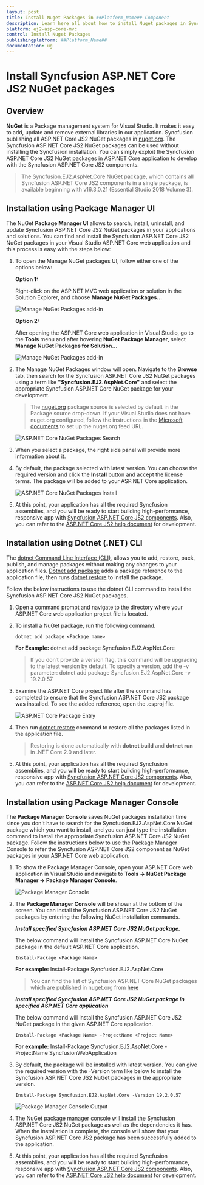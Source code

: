 ```yaml
---
layout: post
title: Install Nuget Packages in ##Platform_Name## Component
description: Learn here all about how to install Nuget packages in Syncfusion ##Platform_Name## component of Syncfusion Essential JS 2 and more.
platform: ej2-asp-core-mvc
control: Install Nuget Packages
publishingplatform: ##Platform_Name##
documentation: ug
---
```


# Install Syncfusion ASP.NET Core JS2 NuGet packages

## Overview

**NuGet** is a Package management system for Visual Studio. It makes it easy to add, update and remove external libraries in our application. Syncfusion publishing all ASP.NET Core JS2  NuGet packages in [nuget.org](https://www.nuget.org/packages?q=Tags%3A%22AspNet.Core%20EJ2%22+syncfusion). The Syncfusion ASP.NET Core JS2 NuGet packages can be used without installing the Syncfusion installation. You can simply exploit the Syncfusion ASP.NET Core JS2 NuGet packages in ASP.NET Core application to develop with the Syncfusion ASP.NET Core JS2 components.

> The Syncfusion.EJ2.AspNet.Core NuGet package, which contains all Syncfusion ASP.NET Core JS2 components in a single package, is available beginning with v16.3.0.21 (Essential Studio 2018 Volume 3).

## Installation using Package Manager UI

The NuGet **Package Manager UI** allows to search, install, uninstall, and update Syncfusion ASP.NET Core JS2 NuGet packages in your applications and solutions. You can find and install the Syncfusion ASP.NET Core JS2 NuGet packages in your Visual Studio ASP.NET Core web application and this process is easy with the steps below:

1. To open the Manage NuGet packages UI, follow either one of the options below:

    **Option 1:**

    Right-click on the ASP.NET MVC web application or solution in the Solution Explorer, and choose **Manage NuGet Packages...**

    ![Manage NuGet Packages add-in](images/ManageNuGet.png)

    **Option 2:**

    After opening the ASP.NET Core web application in Visual Studio, go to the **Tools** menu and after hovering **NuGet Package Manager**, select **Manage NuGet Packages for Solution...**

    ![Manage NuGet Packages add-in](images/ManageNuGetOption2.png)

2. The Manage NuGet Packages window will open. Navigate to the **Browse** tab, then search for the Syncfusion ASP.NET Core JS2 NuGet packages using a term like **"Syncfusion.EJ2.AspNet.Core"** and select the appropriate Syncfusion ASP.NET Core NuGet package for your development.

    > The [nuget.org](https://api.nuget.org/v3/index.json) package source is selected by default in the Package source drop-down. If your Visual Studio does not have nuget.org configured, follow the instructions in the [Microsoft documents](https://docs.microsoft.com/en-us/nuget/tools/package-manager-ui#package-sources) to set up the nuget.org feed URL.

    ![ASP.NET Core NuGet Packages Search](images/NuGetsearch.png)

3. When you select a package, the right side panel will provide more information about it.

4. By default, the package selected with latest version. You can choose the required version and click the **Install** button and accept the license terms. The package will be added to your ASP.NET Core application.

    ![ASP.NET Core NuGet Packages Install](images/InstallNuGet.png)

5. At this point, your application has all the required Syncfusion assemblies, and you will be ready to start building high-performance, responsive app with [Syncfusion ASP.NET Core JS2 components](https://www.syncfusion.com/aspnet-core-ui-controls). Also, you can refer to the [ASP.NET Core JS2 help document](https://ej2.syncfusion.com/aspnetcore/documentation/introduction/) for development.

## Installation using Dotnet (.NET) CLI

The [dotnet Command Line Interface (CLI)](https://docs.microsoft.com/en-us/nuget/consume-packages/install-use-packages-dotnet-cli), allows you to add, restore, pack, publish, and manage packages without making any changes to your application files. [Dotnet add package](https://docs.microsoft.com/en-us/dotnet/core/tools/dotnet-add-package?tabs=netcore2x) adds a package reference to the application file, then runs [dotnet restore](https://docs.microsoft.com/en-us/dotnet/core/tools/dotnet-restore?tabs=netcore2x) to install the package.

Follow the below instructions to use the dotnet CLI command to install the Syncfusion ASP.NET Core JS2 NuGet packages.

1. Open a command prompt and navigate to the directory where your ASP.NET Core web application project file is located.
2. To install a NuGet package, run the following command.

    ```dotnet add package <Package name>```

    **For Example:**
    dotnet add package Syncfusion.EJ2.AspNet.Core

    > If you don’t provide a version flag, this command will be upgrading to the latest version by default. To specify a version, add the -v parameter: dotnet add package Syncfusion.EJ2.AspNet.Core -v 19.2.0.57

3. Examine the ASP.NET Core project file after the command has completed to ensure that the Syncfusion ASP.NET Core JS2 package was installed. To see the added reference, open the .csproj file.

    ![ASP.NET Core Package Entry ](images/packageentry.png)

4. Then run [dotnet restore](https://docs.microsoft.com/en-us/dotnet/core/tools/dotnet-restore?tabs=netcore2x) command to restore all the packages listed in the application file.

    > Restoring is done automatically with **dotnet build** and **dotnet run** in .NET Core 2.0 and later.

5. At this point, your application has all the required Syncfusion assemblies, and you will be ready to start building high-performance, responsive app with [Syncfusion ASP.NET Core JS2 components](https://www.syncfusion.com/aspnet-core-ui-controls). Also, you can refer to the [ASP.NET Core JS2 help document](https://ej2.syncfusion.com/aspnetcore/documentation/introduction/) for development.

## Installation using Package Manager Console

The **Package Manager Console** saves NuGet packages installation time since you don't have to search for the Syncfusion.EJ2.AspNet.Core NuGet package which you want to install, and you can just type the installation command to install the appropriate Syncfusion ASP.NET Core JS2 NuGet package. Follow the instructions below to use the Package Manager Console to refer the Syncfusion ASP.NET Core JS2 component as NuGet packages in your ASP.NET Core web application.

1. To show the Package Manager Console, open your ASP.NET Core web application in Visual Studio and navigate to **Tools -> NuGet Package Manager -> Package Manager Console**.

    ![Package Manager Console ](images/console.png)

2. The **Package Manager Console** will be shown at the bottom of the screen. You can install the Syncfusion ASP.NET Core JS2 NuGet packages by entering the following NuGet installation commands.

    ***Install specified Syncfusion ASP.NET Core JS2 NuGet package.***

    The below command will install the Syncfusion ASP.NET Core NuGet package in the default ASP.NET Core application.

    ```Install-Package <Package Name>```

    **For example:** Install-Package Syncfusion.EJ2.AspNet.Core

    > You can find the list of Syncfusion ASP.NET Core NuGet packages which are published in nuget.org from [here](https://www.nuget.org/packages?q=Tags%3A%22AspNet.Core%20EJ2%22+syncfusion)

    ***Install specified Syncfusion ASP.NET Core JS2 NuGet package in specified ASP.NET Core application***

    The below command will install the Syncfusion ASP.NET Core JS2 NuGet package in the given ASP.NET Core application.

    ```Install-Package <Package Name> -ProjectName <Project Name>```

    **For example:** Install-Package Syncfusion.EJ2.AspNet.Core -ProjectName SyncfusionWebApplication

3. By default, the package will be installed with latest version. You can give the required version with the -Version term like below to install the Syncfusion ASP.NET Core JS2 NuGet packages in the appropriate version.

    ```Install-Package Syncfusion.EJ2.AspNet.Core -Version 19.2.0.57```

    ![Package Manager Console Output ](images/ConsoleInstallationOutput.png)

4. The NuGet package manager console will install the Syncfusion ASP.NET Core JS2 NuGet package as well as the dependencies it has. When the installation is complete, the console will show that your Syncfusion ASP.NET Core JS2 package has been successfully added to the application.

5. At this point, your application has all the required Syncfusion assemblies, and you will be ready to start building high-performance, responsive app with [Syncfusion ASP.NET Core JS2 components](https://www.syncfusion.com/aspnet-core-ui-controls). Also, you can refer to the [ASP.NET Core JS2 help document](https://ej2.syncfusion.com/aspnetcore/documentation/introduction/) for development.